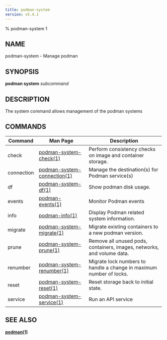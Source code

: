 ```yaml
---
title: podman-system
version: v5.4.1
---
```


% podman-system 1

## NAME
podman\-system - Manage podman

## SYNOPSIS
**podman system** *subcommand*

## DESCRIPTION
The system command allows management of the podman systems

## COMMANDS

| Command    | Man Page                                                     | Description                                                              |
| -------    | ------------------------------------------------------------ | ------------------------------------------------------------------------ |
| check      | [podman-system-check(1)](podman-system-check.1.md)           | Perform consistency checks on image and container storage.
| connection | [podman-system-connection(1)](podman-system-connection.1.md) | Manage the destination(s) for Podman service(s)                          |
| df         | [podman-system-df(1)](podman-system-df.1.md)                 | Show podman disk usage.                                                  |
| events     | [podman-events(1)](podman-events.1.md)                       | Monitor Podman events                                                    |
| info       | [podman-info(1)](podman-info.1.md)                           | Display Podman related system information.                               |
| migrate    | [podman-system-migrate(1)](podman-system-migrate.1.md)       | Migrate existing containers to a new podman version.                     |
| prune      | [podman-system-prune(1)](podman-system-prune.1.md)           | Remove all unused pods, containers, images, networks, and volume data.   |
| renumber   | [podman-system-renumber(1)](podman-system-renumber.1.md)     | Migrate lock numbers to handle a change in maximum number of locks.      |
| reset      | [podman-system-reset(1)](podman-system-reset.1.md)           | Reset storage back to initial state.                                     |
| service    | [podman-system-service(1)](podman-system-service.1.md)       | Run an API service                                                       |

## SEE ALSO
**[podman(1)](podman.1.md)**
